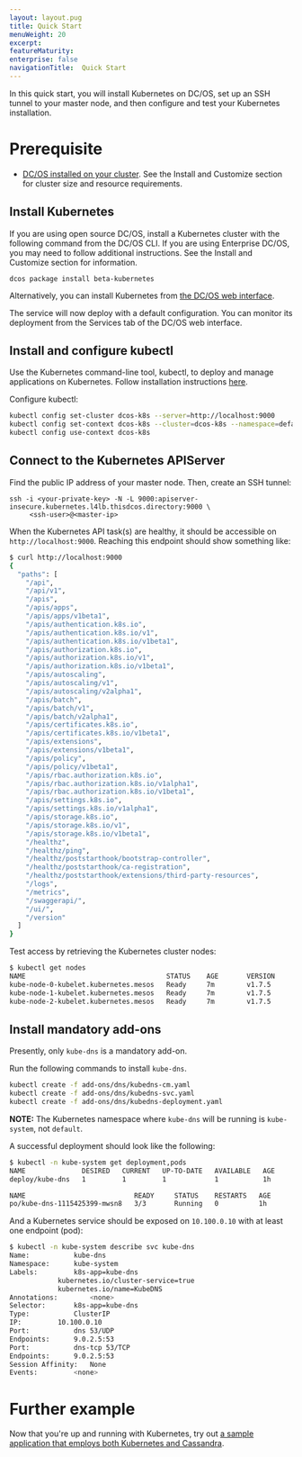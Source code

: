 ```yaml
---
layout: layout.pug
title: Quick Start
menuWeight: 20
excerpt:
featureMaturity:
enterprise: false
navigationTitle:  Quick Start
---
```


In this quick start, you will install Kubernetes on DC/OS, set up an SSH tunnel to your master node, and then configure and test your Kubernetes installation.

# Prerequisite

- [DC/OS installed on your cluster](https://docs.mesosphere.com/latest/administration/installing/). See the Install and Customize section for cluster size and resource requirements.

## Install Kubernetes

If you are using open source DC/OS, install a Kubernetes cluster with the following command from the DC/OS CLI. If you are using Enterprise DC/OS, you may need to follow additional instructions. See the Install and Customize section for information.

```shell
dcos package install beta-kubernetes
```

Alternatively, you can install Kubernetes from [the DC/OS web interface](https://docs.mesosphere.com/latest/usage/webinterface/).

The service will now deploy with a default configuration. You can monitor its deployment from the Services tab of the DC/OS web interface.

## Install and configure kubectl

Use the Kubernetes command-line tool, kubectl, to deploy and manage applications on Kubernetes. Follow installation instructions [here](https://kubernetes.io/docs/tasks/tools/install-kubectl/).

Configure kubectl:

```bash
kubectl config set-cluster dcos-k8s --server=http://localhost:9000
kubectl config set-context dcos-k8s --cluster=dcos-k8s --namespace=default
kubectl config use-context dcos-k8s
```

## Connect to the Kubernetes APIServer

Find the public IP address of your master node. Then, create an SSH tunnel:

```
ssh -i <your-private-key> -N -L 9000:apiserver-insecure.kubernetes.l4lb.thisdcos.directory:9000 \
     <ssh-user>@<master-ip>
```

When the Kubernetes API task(s) are healthy, it should be accessible on `http://localhost:9000`. Reaching this endpoint should show something like:

```bash
$ curl http://localhost:9000
{
  "paths": [
    "/api",
    "/api/v1",
    "/apis",
    "/apis/apps",
    "/apis/apps/v1beta1",
    "/apis/authentication.k8s.io",
    "/apis/authentication.k8s.io/v1",
    "/apis/authentication.k8s.io/v1beta1",
    "/apis/authorization.k8s.io",
    "/apis/authorization.k8s.io/v1",
    "/apis/authorization.k8s.io/v1beta1",
    "/apis/autoscaling",
    "/apis/autoscaling/v1",
    "/apis/autoscaling/v2alpha1",
    "/apis/batch",
    "/apis/batch/v1",
    "/apis/batch/v2alpha1",
    "/apis/certificates.k8s.io",
    "/apis/certificates.k8s.io/v1beta1",
    "/apis/extensions",
    "/apis/extensions/v1beta1",
    "/apis/policy",
    "/apis/policy/v1beta1",
    "/apis/rbac.authorization.k8s.io",
    "/apis/rbac.authorization.k8s.io/v1alpha1",
    "/apis/rbac.authorization.k8s.io/v1beta1",
    "/apis/settings.k8s.io",
    "/apis/settings.k8s.io/v1alpha1",
    "/apis/storage.k8s.io",
    "/apis/storage.k8s.io/v1",
    "/apis/storage.k8s.io/v1beta1",
    "/healthz",
    "/healthz/ping",
    "/healthz/poststarthook/bootstrap-controller",
    "/healthz/poststarthook/ca-registration",
    "/healthz/poststarthook/extensions/third-party-resources",
    "/logs",
    "/metrics",
    "/swaggerapi/",
    "/ui/",
    "/version"
  ]
}
```

Test access by retrieving the Kubernetes cluster nodes:
```bash
$ kubectl get nodes
NAME                                   STATUS    AGE       VERSION
kube-node-0-kubelet.kubernetes.mesos   Ready     7m        v1.7.5
kube-node-1-kubelet.kubernetes.mesos   Ready     7m        v1.7.5
kube-node-2-kubelet.kubernetes.mesos   Ready     7m        v1.7.5
```
## Install mandatory add-ons

Presently, only `kube-dns` is a mandatory add-on.

Run the following commands to install `kube-dns`.

```bash
kubectl create -f add-ons/dns/kubedns-cm.yaml
kubectl create -f add-ons/dns/kubedns-svc.yaml
kubectl create -f add-ons/dns/kubedns-deployment.yaml
```

**NOTE:** The Kubernetes namespace where `kube-dns` will be running is `kube-system`, not `default`.

A successful deployment should look like the following:
```bash
$ kubectl -n kube-system get deployment,pods
NAME              DESIRED   CURRENT   UP-TO-DATE   AVAILABLE   AGE
deploy/kube-dns   1         1         1            1           1h

NAME                           READY     STATUS    RESTARTS   AGE
po/kube-dns-1115425399-mwsn8   3/3       Running   0          1h
```

And a Kubernetes service should be exposed on `10.100.0.10` with at least one endpoint (pod):

```bash
$ kubectl -n kube-system describe svc kube-dns
Name:			kube-dns
Namespace:		kube-system
Labels:			k8s-app=kube-dns
			kubernetes.io/cluster-service=true
			kubernetes.io/name=KubeDNS
Annotations:		<none>
Selector:		k8s-app=kube-dns
Type:			ClusterIP
IP:			10.100.0.10
Port:			dns	53/UDP
Endpoints:		9.0.2.5:53
Port:			dns-tcp	53/TCP
Endpoints:		9.0.2.5:53
Session Affinity:	None
Events:			<none>
```

# Further example

Now that you're up and running with Kubernetes, try out [a sample application that employs both Kubernetes and Cassandra](https://github.com/mesosphere/dcos-kubernetes-quickstart/blob/master/examples/os-detector/os-detector.md).
